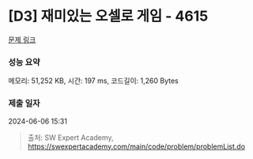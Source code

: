 # [D3] 재미있는 오셀로 게임 - 4615 

[문제 링크](https://swexpertacademy.com/main/code/problem/problemDetail.do?contestProbId=AWQmA4uK8ygDFAXj) 

### 성능 요약

메모리: 51,252 KB, 시간: 197 ms, 코드길이: 1,260 Bytes

### 제출 일자

2024-06-06 15:31



> 출처: SW Expert Academy, https://swexpertacademy.com/main/code/problem/problemList.do